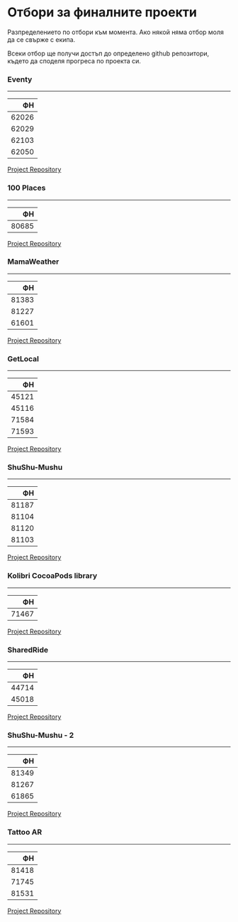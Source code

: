 # Отбори за финалните проекти

Разпределението по отбори към момента. Ако някой няма отбор моля да се свърже с екипа.

Всеки отбор ще получи достъп до определено github репозитори, където да споделя прогреса по проекта си.

### Eventy
---

| ФН    |
|------:|
| 62026 |
| 62029 |
| 62103 |
| 62050 |

[Project Repository](https://github.com/SwiftFMI/2017_prj_eventy)

                     

### 100 Places

---

| ФН    |
|------:|
| 80685 |

[Project Repository](https://github.com/SwiftFMI/2017_prj_100_places)



### MamaWeather
---

| ФН    |
|------:|
| 81383 |
| 81227 |
| 61601 |

[Project Repository](https://github.com/SwiftFMI/2017_prj_mama_weather)

### GetLocal
---

| ФН    |
|------:|
| 45121 |
| 45116 |
| 71584 |
| 71593 |

[Project Repository](https://github.com/SwiftFMI/2017_prj_get_local)

### ShuShu-Mushu
---

| ФН    |
|------:|
| 81187 |
| 81104 |
| 81120 |
| 81103 |

[Project Repository](https://github.com/SwiftFMI/2017_prj_shushu_mushu)       

### Kolibri CocoaPods library
---

| ФН    |
|------:|
| 71467 |

[Project Repository](https://github.com/azmedien/kolibri-ios)  

### SharedRide
---

| ФН    |
|------:|
| 44714 |
| 45018 |

[Project Repository](https://github.com/SwiftFMI/2017_prj_shared_ride)

### ShuShu-Mushu - 2
---
| ФН   |
|-----:|
|81349 |
|81267 |
|61865 |

[Project Repository](https://github.com/SwiftFMI/2017_prj_shushu_mushu_2)


### Tattoo AR
---
| ФН    |
|------:|
| 81418 |
| 71745 |
| 81531 |

[Project Repository](https://github.com/SwiftFMI/2017_prj_tattoo_ar)
                 



                    


